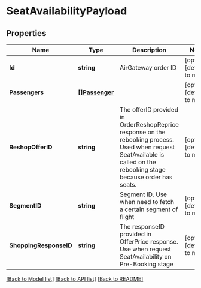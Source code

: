 # SeatAvailabilityPayload

## Properties
Name | Type | Description | Notes
------------ | ------------- | ------------- | -------------
**Id** | **string** | AirGateway order ID | [optional] [default to null]
**Passengers** | [**[]Passenger**](Passenger.md) |  | [optional] [default to null]
**ReshopOfferID** | **string** | The offerID provided in OrderReshopReprice response on the rebooking process. Used when request SeatAvailable is called on the rebooking stage because order has seats. | [optional] [default to null]
**SegmentID** | **string** | Segment ID. Use when need to fetch a certain segment of flight | [optional] [default to null]
**ShoppingResponseID** | **string** | The responseID provided in OfferPrice response. Use when request SeatAvailability on Pre-Booking stage | [optional] [default to null]

[[Back to Model list]](../README.md#documentation-for-models) [[Back to API list]](../README.md#documentation-for-api-endpoints) [[Back to README]](../README.md)


